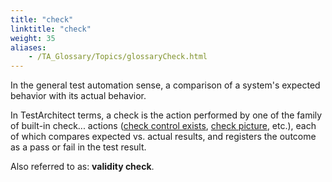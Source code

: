 ```yaml
--- 
title: "check"
linktitle: "check"
weight: 35
aliases: 
    - /TA_Glossary/Topics/glossaryCheck.html
---
```


In the general test automation sense, a comparison of a system's expected behavior with its actual behavior.

In TestArchitect terms, a check is the action performed by one of the family of built-in check... actions \([check control exists](/TA_Automation/Topics/bia_check_control_exists.html), [check picture](/TA_Automation/Topics/bia_check_picture.html), etc.\), each of which compares expected vs. actual results, and registers the outcome as a pass or fail in the test result.

Also referred to as: **validity check**.

